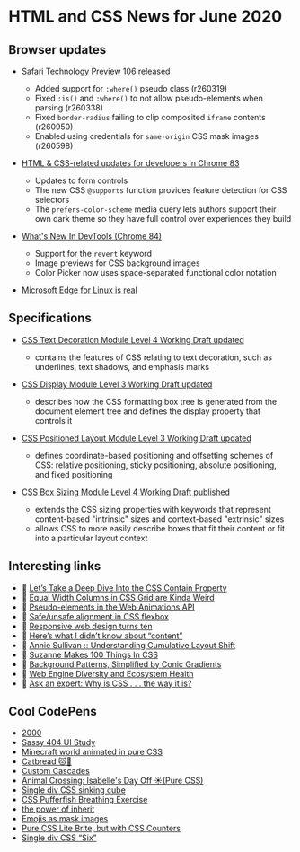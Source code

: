 # HTML and CSS News for June 2020

## Browser updates
 
- [Safari Technology Preview 106 released](https://webkit.org/blog/10580/release-notes-for-safari-technology-preview-106/)
    + Added support for `:where()` pseudo class (r260319)
    + Fixed `:is()` and `:where()` to not allow pseudo-elements when parsing (r260338)
    + Fixed `border-radius` failing to clip composited `iframe` contents (r260950)
    + Enabled using credentials for `same-origin` CSS mask images (r260598)

- [HTML & CSS-related updates for developers in Chrome 83](https://developers.google.com/web/updates/2020/05/nic83)
    + Updates to form controls
    + The new CSS `@supports` function provides feature detection for CSS selectors
    + The `prefers-color-scheme` media query lets authors support their own dark theme so they have full control over experiences they build

- [What's New In DevTools (Chrome 84)](https://developers.google.com/web/updates/2020/05/devtools)
    + Support for the `revert` keyword
    + Image previews for CSS background images
    + Color Picker now uses space-separated functional color notation

- [Microsoft Edge for Linux is real](https://twitter.com/zhuowencui/status/1262798080564326402)


## Specifications

- [CSS Text Decoration Module Level 4 Working Draft updated](https://www.w3.org/TR/css-text-decor-4/)
    + contains the features of CSS relating to text decoration, such as underlines, text shadows, and emphasis marks

- [CSS Display Module Level 3 Working Draft updated](https://www.w3.org/TR/css-display-3/)
    + describes how the CSS formatting box tree is generated from the document element tree and defines the display property that controls it

- [CSS Positioned Layout Module Level 3 Working Draft updated](https://www.w3.org/TR/css-position-3/)
    + defines coordinate-based positioning and offsetting schemes of CSS: relative positioning, sticky positioning, absolute positioning, and fixed positioning
    
- [CSS Box Sizing Module Level 4 Working Draft published](https://www.w3.org/TR/css-sizing-4/)
    + extends the CSS sizing properties with keywords that represent content-based "intrinsic" sizes and context-based "extrinsic" sizes
    + allows CSS to more easily describe boxes that fit their content or fit into a particular layout context

## Interesting links

- 📝 [Let’s Take a Deep Dive Into the CSS Contain Property ](https://css-tricks.com/lets-take-a-deep-dive-into-the-css-contain-property/)
- 📝 [Equal Width Columns in CSS Grid are Kinda Weird](https://css-tricks.com/equal-width-columns-in-css-grid-are-kinda-weird/)
- 📝 [Pseudo-elements in the Web Animations API](https://danielcwilson.com/blog/2020/05/pseudo-waapi/)
- 📝 [Safe/unsafe alignment in CSS flexbox](https://www.stefanjudis.com/today-i-learned/safe-unsafe-alignment-in-css-flexbox/)
- 📝 [Responsive web design turns ten](https://ethanmarcotte.com/wrote/responsive-design-at-10/)
- 📝 [Here’s what I didn’t know about “content”](https://www.matuzo.at/blog/heres-what-i-didnt-know-about-content)
- 🎥 [Annie Sullivan :: Understanding Cumulative Layout Shift](https://youtu.be/zIJuY-JCjqw)
- 👀 [Suzanne Makes 100 Things In CSS](https://codepen.io/collection/AeyMRz)
- 📝 [Background Patterns, Simplified by Conic Gradients ](https://css-tricks.com/background-patterns-simplified-by-conic-gradients/)
- 📝 [Web Engine Diversity and Ecosystem Health](https://bkardell.com/blog/EcosystemHealth.html)
- 📝 [Ask an expert: Why is CSS . . . the way it is?](https://increment.com/frontend/ask-an-expert-why-is-css-the-way-it-is/)

## Cool CodePens

- [2000](https://codepen.io/cobra_winfrey/pen/LYpeKrd)
- [Sassy 404 UI Study](https://codepen.io/justinjunodev/pen/WNQMyvX)
- [Minecraft world animated in pure CSS](https://codepen.io/hailedev/pen/OJyvvVQ)
- [Catbread 🐱🍞](https://codepen.io/jkantner/pen/vYNRdJL)
- [Custom Cascades](https://codepen.io/mirisuzanne/pen/vYNgodb)
- [Animal Crossing: Isabelle's Day Off ☀️(Pure CSS)](https://codepen.io/cybercountess/full/gOaoWmX)
- [Single div CSS sinking cube](https://codepen.io/lynnandtonic/pen/NWGLMMO)
- [CSS Pufferfish Breathing Exercise](https://codepen.io/wendko/pen/qBOMRVG)
- [the power of inherit](https://codepen.io/warkentien2/pen/jOERBGw)
- [Emojis as mask images](https://codepen.io/yuanchuan/pen/vYNQVvj)
- [Pure CSS Lite Brite, but with CSS Counters](https://codepen.io/RockStarwind/pen/oNjmXpz)
- [Single div CSS “Six”](https://codepen.io/lynnandtonic/pen/QWjYXqX)
